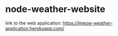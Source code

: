 # node-weather-website
link to the web application: https://lmeow-weather-application.herokuapp.com/
